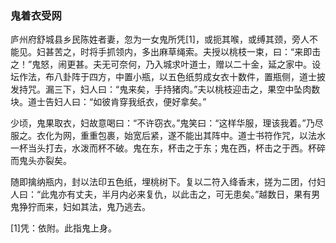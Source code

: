 <script type="text/javascript">
    var head = document.getElementsByTagName('head')[0];
    cssURL = '/public/article_1.css';
    linkTag = document.createElement('link');
    linkTag.href = cssURL;
    linkTag.setAttribute('type','text/css');
    linkTag.setAttribute('rel','stylesheet');
    head.appendChild(linkTag);
</script>
### 鬼着衣受网

庐州府舒城县乡民陈姓者妻，忽为一女鬼所凭[1]，或扼其喉，或缚其颈，旁人不能见。妇甚苦之，时将手抓领内，多出麻草绳索。夫授以桃枝一束，曰：“来即击之！”鬼怒，闹更甚。夫无可奈何，乃入城求叶道士，赠以二十金，延之家中。设坛作法，布八卦阵于四方，中置小瓶，以五色纸剪成女衣十数件，置瓶侧，道士披发持咒。漏三下，妇人曰：“鬼来矣，手持猪肉。”夫以桃枝迎击之，果空中坠肉数块。道士告妇人曰：“如彼肯穿我纸衣，便好拿矣。”

少顷，鬼果取衣，妇故意喝曰：“不许窃衣。”鬼笑曰：“这样华服，理该我着。”乃尽服之。衣化为网，重重包裹，始宽后紧，遂不能出其阵中。道士书符作咒，以法水一杯当头打去，水泼而杯不破。鬼在东，杯击之于东；鬼在西，杯击之于西。杯碎而鬼头亦裂矣。

随即擒纳瓶内，封以法印五色纸，埋桃树下。复以二符入绛香末，搓为二团，付妇人曰：“此鬼亦有丈夫，半月内必来复仇，以此击之，可无患矣。”越数日，果有男鬼狰狞而来，妇如其法，鬼乃逃去。

[1]凭：依附。此指鬼上身。

